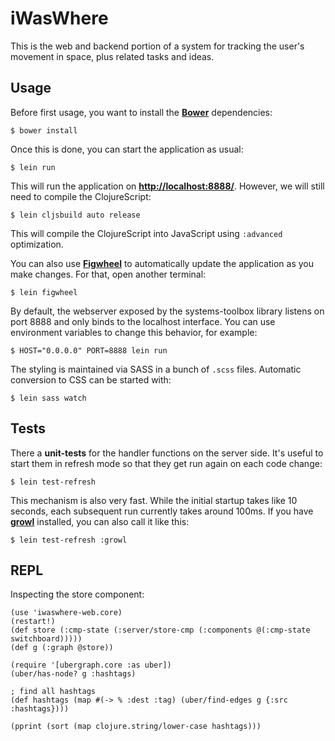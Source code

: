 # iWasWhere

This is the web and backend portion of a system for tracking the user's movement in space, plus related tasks and ideas.

## Usage

Before first usage, you want to install the **[Bower](http://bower.io)** dependencies:

    $ bower install

Once this is done, you can start the application as usual:

    $ lein run

This will run the application on **[http://localhost:8888/](http://localhost:8888/)**. However, we will still need to compile the ClojureScript:

    $ lein cljsbuild auto release

This will compile the ClojureScript into JavaScript using `:advanced` optimization.

You can also use **[Figwheel](https://github.com/bhauman/lein-figwheel)** to automatically update the application as you make changes. For that, open another terminal:

    $ lein figwheel

By default, the webserver exposed by the systems-toolbox library listens on port 8888 and only binds to the localhost interface. You can use environment variables to change this behavior, for example:

    $ HOST="0.0.0.0" PORT=8888 lein run
    
The styling is maintained via SASS in a bunch of `.scss` files. Automatic conversion to CSS can be started with:

    $ lein sass watch


## Tests

There a **unit-tests** for the handler functions on the server side. It's useful to start them in refresh mode so that they get run again on each code change:

    $ lein test-refresh

This mechanism is also very fast. While the initial startup takes like 10 seconds, each subsequent run currently takes around 100ms. If you have **[growl](http://growl.info/)** installed, you can also call it like this:

    $ lein test-refresh :growl


## REPL

Inspecting the store component:

    (use 'iwaswhere-web.core)
    (restart!)
    (def store (:cmp-state (:server/store-cmp (:components @(:cmp-state switchboard)))))
    (def g (:graph @store))
    
    (require '[ubergraph.core :as uber])
    (uber/has-node? g :hashtags)
    
    ; find all hashtags
    (def hashtags (map #(-> % :dest :tag) (uber/find-edges g {:src :hashtags})))
    
    (pprint (sort (map clojure.string/lower-case hashtags)))


